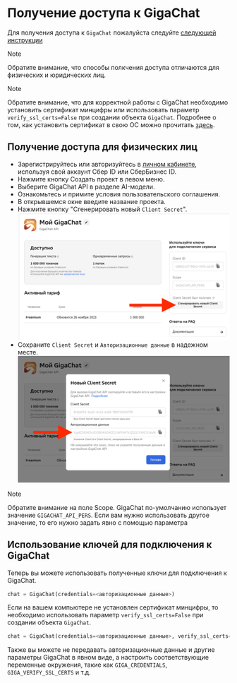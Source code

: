 # Получение доступа к GigaChat

Для получения доступа к `GigaChat` пожалуйста следуйте [следующей инструкции](https://developers.sber.ru/docs/ru/gigachat/api/integration)

> [!NOTE]
> Обратите внимание, что способы полкчения доступа отличаются для физических и юридических лиц.

> [!NOTE]
> Обратите внимание, что для корректной работы с GigaChat необходимо установить сертификат минцифры или использовать параметр `verify_ssl_certs=False` при создании объекта `GigaChat`.
> Подробнее о том, как установить сертификат в свою ОС можно прочитать [здесь](https://developers.sber.ru/docs/ru/gigachat/certificates).

## Получение доступа для физических лиц

- Зарегистрируйтесь или авторизуйтесь в [личном кабинете](https://developers.sber.ru/studio/login), используя свой аккаунт Сбер ID или СберБизнес ID.
- Нажмите кнопку Создать проект в левом меню.
- Выберите GigaChat API в разделе AI-модели.
- Ознакомьтесь и примите условия пользовательского соглашения.
- В открывшемся окне введите название проекта.
- Нажмите кнопку "Сгенерировать новый `Client Secret`".
  ![Создание нового Client Secret](docs/extras/integrations/chat/giga_reg_cs.png)
- Сохраните `Client Secret` и `Авторизационные данные` в надежном месте.
  ![Сохранение ключей](docs/extras/integrations/chat/giga_reg_cs_2.png)

> [!NOTE]
> Обратите внимание на поле Scope. GigaChat по-умолчанию использует значение `GIGACHAT_API_PERS`. Если вам нужно использовать другое значение, то его нужно задать явно с помощью параметра 

## Использование ключей для подключения к GigaChat

Теперь вы можете использовать полученные ключи для подключения к GigaChat.

```py
chat = GigaChat(credentials=<авторизационные данные>)
```

Если на вашем компьютере не установлен сертификат минцифры, то необходимо использовать параметр `verify_ssl_certs=False` при создании объекта `GigaChat`.

```py
chat = GigaChat(credentials=<авторизационные данные>, verify_ssl_certs=False)
```

Также вы можете не передавать авторизационные данные и другие параметры GigaChat в явном виде, а настроить соответствующие переменные окружения, такие как `GIGA_CREDENTIALS`, `GIGA_VERIFY_SSL_CERTS` и т.д.